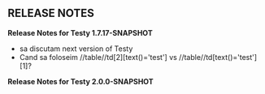 RELEASE NOTES
-------------
**Release Notes for Testy 1.7.17-SNAPSHOT**
- sa discutam next version of Testy
- Cand sa foloseim //table//td[2][text()='test'] vs //table//td[text()='test'][1]?

**Release Notes for Testy 2.0.0-SNAPSHOT**


